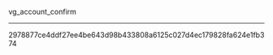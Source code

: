 vg_account_confirm
**********************************************************

2978877ce4ddf27ee4be643d98b433808a6125c027d4ec179828fa624e1fb374
